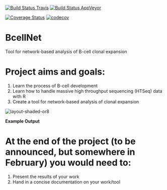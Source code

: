 [![Build Status Travis](https://travis-ci.org/snaketron/BcellNet.svg?branch=master)](https://travis-ci.org/snaketron/BcellNet)
[![Build Status AppVeyor](https://ci.appveyor.com/api/projects/status/1uqh4xdpgeicpahp?svg=true)](https://ci.appveyor.com/project/thatsIch/bcellnet)

[![Coverage Status](https://coveralls.io/repos/github/snaketron/BcellNet/badge.svg)](https://coveralls.io/github/snaketron/BcellNet)
[![codecov](https://codecov.io/gh/snaketron/BcellNet/branch/master/graph/badge.svg)](https://codecov.io/gh/snaketron/BcellNet)


# BcellNet
Tool for network-based analysis of B-cell clonal expansion


# Project aims and goals:
1. Learn the process of B-cell development
2. Learn how to handle massive high throughput sequencing (HTSeq) data with R
3. Create a tool for network-based analysis of clonal expansion

![layout-shaded-or8](https://cloud.githubusercontent.com/assets/2210496/22018334/9deab5b2-dcae-11e6-8cc0-c37164d598c0.png)

**Example Output**

# At the end of the project (to be announced, but somewhere in February) you would need to:
1. Present the results of your work
2. Hand in a concise documentation on your work/tool
